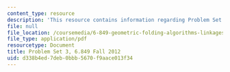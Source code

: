 ```yaml
---
content_type: resource
description: 'This resource contains information regarding Problem Set 3. '
file: null
file_location: /coursemedia/6-849-geometric-folding-algorithms-linkages-origami-polyhedra-fall-2012/d338b4ed7deb0bbb5670f9aace013f34_MIT6_849F12_ps3.pdf
file_type: application/pdf
resourcetype: Document
title: Problem Set 3, 6.849 Fall 2012
uid: d338b4ed-7deb-0bbb-5670-f9aace013f34
---
```

